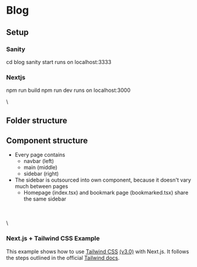 # Blog

## Setup
### Sanity
cd blog
sanity start
runs on localhost:3333
### Nextjs
npm run build
npm run dev
runs on localhost:3000

\

## Folder structure

## Component structure
- Every page contains
    - navbar (left)
    - main (middle)
    - sidebar (right)
- The sidebar is outsourced into own component, because it doesn't vary much between pages
    - Homepage (index.tsx) and bookmark page (bookmarked.tsx) share the same sidebar

\
\
\
### Next.js + Tailwind CSS Example
This example shows how to use [Tailwind CSS](https://tailwindcss.com/) [(v3.0)](https://tailwindcss.com/blog/tailwindcss-v3) with Next.js. It follows the steps outlined in the official [Tailwind docs](https://tailwindcss.com/docs/guides/nextjs).
